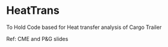 # HeatTrans
To Hold Code based for Heat transfer analysis of Cargo Trailer

Ref: CME and P&G slides
